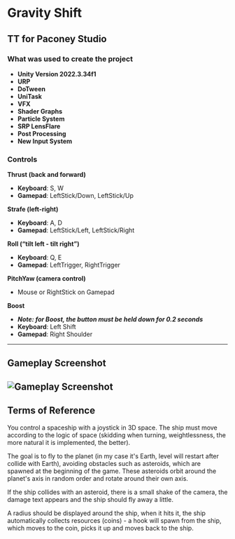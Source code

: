# Gravity Shift

## TT for Paconey Studio

### What was used to create the project
- **Unity Version 2022.3.34f1**
- **URP**
- **DoTween**
- **UniTask**
- **VFX**
- **Shader Graphs**
- **Particle System**
- **SRP LensFlare**
- **Post Processing**
- **New Input System**

### Controls

**Thrust (back and forward)**  
- **Keyboard**: S, W  
- **Gamepad**: LeftStick/Down, LeftStick/Up  

**Strafe (left-right)**  
- **Keyboard**: A, D  
- **Gamepad**: LeftStick/Left, LeftStick/Right  

**Roll (“tilt left - tilt right”)**  
- **Keyboard**: Q, E  
- **Gamepad**: LeftTrigger, RightTrigger  

**PitchYaw (camera control)**  
- Mouse or RightStick on Gamepad  

**Boost**
- **_Note: for Boost, the button must be held down for 0.2 seconds_**
- **Keyboard**: Left Shift  
- **Gamepad**: Right Shoulder  
---
## Gameplay Screenshot
![Gameplay Screenshot](https://i.ibb.co/mzGLxLr/Gameplay-Screenshot.png)
---

## Terms of Reference

You control a spaceship with a joystick in 3D space. The ship must move according to the logic of space (skidding when turning, weightlessness, the more natural it is implemented, the better). 

The goal is to fly to the planet (in my case it's Earth, level will restart after collide with Earth), avoiding obstacles such as asteroids, which are spawned at the beginning of the game. These asteroids orbit around the planet's axis in random order and rotate around their own axis. 

If the ship collides with an asteroid, there is a small shake of the camera, the damage text appears and the ship should fly away a little.

A radius should be displayed around the ship, when it hits it, the ship automatically collects resources (coins) - a hook will spawn from the ship, which moves to the coin, picks it up and moves back to the ship.
